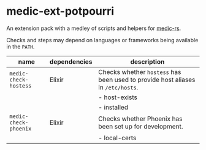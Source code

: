 # medic-ext-potpourri

An extension pack with a medley of scripts and helpers for [medic-rs](https://github.com/synchronal/medic-rs).

Checks and steps may depend on languages or frameworks being available in the `PATH`.

| name                  | dependencies | description |
| --------------------- | ------------ | ----------- |
| `medic-check-hostess` | Elixir       | Checks whether `hostess` has been used to provide host aliases in `/etc/hosts`. |
|                       |              | - host-exists |
|                       |              | - installed   |
| `medic-check-phoenix` | Elixir       | Checks whether Phoenix has been set up for development. |
|                       |              | - local-certs |


